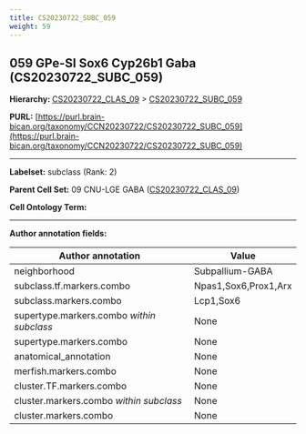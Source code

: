 ```yaml
---
title: CS20230722_SUBC_059
weight: 59
---
```

## 059 GPe-SI Sox6 Cyp26b1 Gaba (CS20230722_SUBC_059)
<b>Hierarchy: </b>
[CS20230722_CLAS_09](../CS20230722_CLAS_09) >
[CS20230722_SUBC_059](../CS20230722_SUBC_059)

**PURL:** [https://purl.brain-bican.org/taxonomy/CCN20230722/CS20230722_SUBC_059](https://purl.brain-bican.org/taxonomy/CCN20230722/CS20230722_SUBC_059)

---


**Labelset:** subclass (Rank: 2)

**Parent Cell Set:** 09 CNU-LGE GABA ([CS20230722_CLAS_09](../CS20230722_CLAS_09))



**Cell Ontology Term:** 

[MARKER GENES.]: #


---

[TRANSFERRED ANNOTATIONS.]: #


[AUTHOR ANNOTATION FIELDS.]: #


**Author annotation fields:**

| Author annotation | Value |
|-------------------|-------|
|neighborhood|Subpallium-GABA|
|subclass.tf.markers.combo|Npas1,Sox6,Prox1,Arx|
|subclass.markers.combo|Lcp1,Sox6|
|supertype.markers.combo _within subclass_|None|
|supertype.markers.combo|None|
|anatomical_annotation|None|
|merfish.markers.combo|None|
|cluster.TF.markers.combo|None|
|cluster.markers.combo _within subclass_|None|
|cluster.markers.combo|None|
